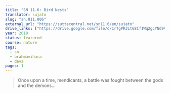```yaml
---
title: "SN 11.6: Bird Nests"
translator: sujato
slug: "sn.011.006"
external_url: "https://suttacentral.net/sn11.6/en/sujato"
drive_links: ["https://drive.google.com/file/d/1rTgPRJLtG8If1Wq2gcYNd9Vj036tQMJJ/view?usp=drivesdk"]
year: 2018
status: featured
course: nature
tags:
  - sn
  - brahmavihara
  - deva
pages: 1
---
```


> Once upon a time, mendicants, a battle was fought between the gods and the demons...
